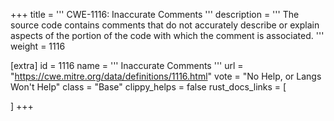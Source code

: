 +++
title = '''
CWE-1116: Inaccurate Comments
'''
description	= '''
The source code contains comments that do not accurately describe or explain aspects of the portion of the code with which the comment is associated.
'''
weight = 1116

[extra]
id = 1116
name = '''
Inaccurate Comments
'''
url = "https://cwe.mitre.org/data/definitions/1116.html"
vote = "No Help, or Langs Won't Help"
class = "Base"
clippy_helps = false
rust_docs_links = [
	
]
+++

